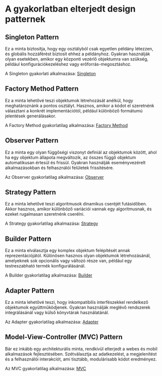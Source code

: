 # A gyakorlatban elterjedt design patternek

## Singleton Pattern

Ez a minta biztosítja, hogy egy osztályból csak egyetlen példány létezzen, és globális hozzáférést biztosít ehhez a példányhoz. Gyakran használják olyan esetekben, amikor egy központi vezérlő objektumra van szükség, például konfigurációkezeléshez vagy erőforrás-megosztáshoz.

A Singleton gyakorlati alkalmazása: [Singleton](Singleton.md)

## Factory Method Pattern

Ez a minta lehetővé teszi objektumok létrehozását anélkül, hogy meghatároznánk a pontos osztályt. Hasznos, amikor a kódot el szeretnénk választani a konkrét implementációtól, például különböző formátumú jelentések generálásakor.

A Factory Method gyakorlatilag alkalmazása: [Factory Method](Factory%20Method.md)

## Observer Pattern

Ez a minta egy olyan függőségi viszonyt definiál az objektumok között, ahol ha egy objektum állapota megváltozik, az összes függő objektum automatikusan értesül és frissül. Gyakran használják eseményvezérelt alkalmazásokban és felhasználói felületek frissítésére.

Az Observer gyakorlatilag alkalmazása: [Observer](Observer.md)

## Strategy Pattern

Ez a minta lehetővé teszi algoritmusok dinamikus cseréjét futásidőben. Akkor hasznos, amikor különböző variációi vannak egy algoritmusnak, és ezeket rugalmasan szeretnénk cserélni.

A Strategy gyakorlatilag alkalmazása: [Strategy](Strategy.md)

## Builder Pattern

Ez a minta elválasztja egy komplex objektum felépítését annak reprezentációjától. Különösen hasznos olyan objektumok létrehozásánál, amelyeknek sok opcionális vagy változó része van, például egy testreszabható termék konfigurálásánál.

A Builder gyakorlatilag alkalmazása: [Builder](Builder.md)

## Adapter Pattern

Ez a minta lehetővé teszi, hogy inkompatibilis interfészekkel rendelkező objektumok együttműködjenek. Gyakran használják meglévő rendszerek integrálásánál vagy külső könyvtárak használatánál.

Az Adapter gyakorlatilag alkalmazása: [Adapter](Adapter.md)

## Model-View-Controller (MVC) Pattern

Bár ez inkább egy architekturális minta, rendkívül elterjedt a webes és mobil alkalmazások fejlesztésében. Szétválasztja az adatkezelést, a megjelenítést és a felhasználói interakciót, ami tisztább, modulárisabb kódot eredményez.

Az MVC gyakorlatilag alkalmazása: [MVC](MVC.md)